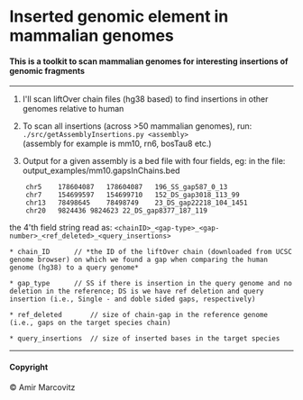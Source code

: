 # Inserted genomic element in mammalian genomes

#### This is a toolkit to scan mammalian genomes for interesting insertions of genomic fragments
---

1) I'll scan liftOver chain files (hg38 based) to find insertions in other genomes relative to human

2) To scan all insertions (across >50 mammalian genomes), run:  
	`./src/getAssemblyInsertions.py <assembly>`  
	(assembly for example is mm10, rn6, bosTau8 etc.)	

3) Output for a given assembly is a bed file with four fields, eg:
	in the file: output_examples/mm10.gapsInChains.bed 
```
	chr5	178604087	178604087	196_SS_gap587_0_13
	chr7	154699597	154699710	152_DS_gap3018_113_99
	chr13	78498645	78498749	23_DS_gap22218_104_1451
	chr20	9824436	9824623	22_DS_gap8377_187_119
```	
  the 4'th field string read as:	`<chainID>_<gap-type>_<gap-number>_<ref_deleted>_<query_insertions>`

	* chain_ID		// *the ID of the liftOver chain (downloaded from UCSC genome browser) on which we found a gap when comparing the human genome (hg38) to a query genome*

	* gap_type		// SS if there is insertion in the query genome and no deletion in the reference; DS is we have ref deletion and query insertion (i.e., Single - and doble sided gaps, respectively)

	* ref_deleted		// size of chain-gap in the reference genome (i.e., gaps on the target species chain)

	* query_insertions	// size of inserted bases in the target species

---
#### Copyright
© Amir Marcovitz
